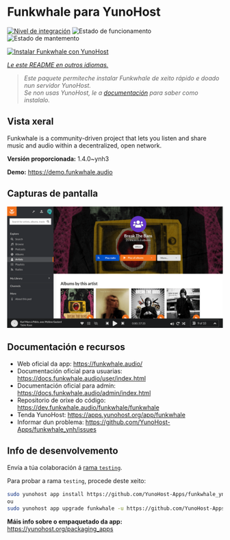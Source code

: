 <!--
NOTA: Este README foi creado automáticamente por <https://github.com/YunoHost/apps/tree/master/tools/readme_generator>
NON debe editarse manualmente.
-->

# Funkwhale para YunoHost

[![Nivel de integración](https://dash.yunohost.org/integration/funkwhale.svg)](https://ci-apps.yunohost.org/ci/apps/funkwhale/) ![Estado de funcionamento](https://ci-apps.yunohost.org/ci/badges/funkwhale.status.svg) ![Estado de mantemento](https://ci-apps.yunohost.org/ci/badges/funkwhale.maintain.svg)

[![Instalar Funkwhale con YunoHost](https://install-app.yunohost.org/install-with-yunohost.svg)](https://install-app.yunohost.org/?app=funkwhale)

*[Le este README en outros idiomas.](./ALL_README.md)*

> *Este paquete permíteche instalar Funkwhale de xeito rápido e doado nun servidor YunoHost.*  
> *Se non usas YunoHost, le a [documentación](https://yunohost.org/install) para saber como instalalo.*

## Vista xeral

Funkwhale is a community-driven project that lets you listen and share music and audio within a decentralized, open network. 

**Versión proporcionada:** 1.4.0~ynh3

**Demo:** <https://demo.funkwhale.audio>

## Capturas de pantalla

![Captura de pantalla de Funkwhale](./doc/screenshots/screenshot1.png)

## Documentación e recursos

- Web oficial da app: <https://funkwhale.audio/>
- Documentación oficial para usuarias: <https://docs.funkwhale.audio/user/index.html>
- Documentación oficial para admin: <https://docs.funkwhale.audio/admin/index.html>
- Repositorio de orixe do código: <https://dev.funkwhale.audio/funkwhale/funkwhale>
- Tenda YunoHost: <https://apps.yunohost.org/app/funkwhale>
- Informar dun problema: <https://github.com/YunoHost-Apps/funkwhale_ynh/issues>

## Info de desenvolvemento

Envía a túa colaboración á [rama `testing`](https://github.com/YunoHost-Apps/funkwhale_ynh/tree/testing).

Para probar a rama `testing`, procede deste xeito:

```bash
sudo yunohost app install https://github.com/YunoHost-Apps/funkwhale_ynh/tree/testing --debug
ou
sudo yunohost app upgrade funkwhale -u https://github.com/YunoHost-Apps/funkwhale_ynh/tree/testing --debug
```

**Máis info sobre o empaquetado da app:** <https://yunohost.org/packaging_apps>
